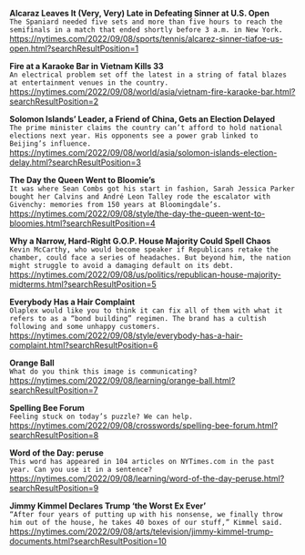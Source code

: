 **Alcaraz Leaves It (Very, Very) Late in Defeating Sinner at U.S. Open**\
`The Spaniard needed five sets and more than five hours to reach the semifinals in a match that ended shortly before 3 a.m. in New York.`\
https://nytimes.com/2022/09/08/sports/tennis/alcarez-sinner-tiafoe-us-open.html?searchResultPosition=1

**Fire at a Karaoke Bar in Vietnam Kills 33**\
`An electrical problem set off the latest in a string of fatal blazes at entertainment venues in the country.`\
https://nytimes.com/2022/09/08/world/asia/vietnam-fire-karaoke-bar.html?searchResultPosition=2

**Solomon Islands’ Leader, a Friend of China, Gets an Election Delayed**\
`The prime minister claims the country can’t afford to hold national elections next year. His opponents see a power grab linked to Beijing’s influence.`\
https://nytimes.com/2022/09/08/world/asia/solomon-islands-election-delay.html?searchResultPosition=3

**The Day the Queen Went to Bloomie’s**\
`It was where Sean Combs got his start in fashion, Sarah Jessica Parker bought her Calvins and André Leon Talley rode the escalator with Givenchy: memories from 150 years at Bloomingdale’s.`\
https://nytimes.com/2022/09/08/style/the-day-the-queen-went-to-bloomies.html?searchResultPosition=4

**Why a Narrow, Hard-Right G.O.P. House Majority Could Spell Chaos**\
`Kevin McCarthy, who would become speaker if Republicans retake the chamber, could face a series of headaches. But beyond him, the nation might struggle to avoid a damaging default on its debt.`\
https://nytimes.com/2022/09/08/us/politics/republican-house-majority-midterms.html?searchResultPosition=5

**Everybody Has a Hair Complaint**\
`Olaplex would like you to think it can fix all of them with what it refers to as a “bond building” regimen. The brand has a cultish following and some unhappy customers.`\
https://nytimes.com/2022/09/08/style/everybody-has-a-hair-complaint.html?searchResultPosition=6

**Orange Ball**\
`What do you think this image is communicating?`\
https://nytimes.com/2022/09/08/learning/orange-ball.html?searchResultPosition=7

**Spelling Bee Forum**\
`Feeling stuck on today’s puzzle? We can help.`\
https://nytimes.com/2022/09/08/crosswords/spelling-bee-forum.html?searchResultPosition=8

**Word of the Day: peruse**\
`This word has appeared in 104 articles on NYTimes.com in the past year. Can you use it in a sentence?`\
https://nytimes.com/2022/09/08/learning/word-of-the-day-peruse.html?searchResultPosition=9

**Jimmy Kimmel Declares Trump ‘the Worst Ex Ever’**\
`“After four years of putting up with his nonsense, we finally throw him out of the house, he takes 40 boxes of our stuff,” Kimmel said.`\
https://nytimes.com/2022/09/08/arts/television/jimmy-kimmel-trump-documents.html?searchResultPosition=10

